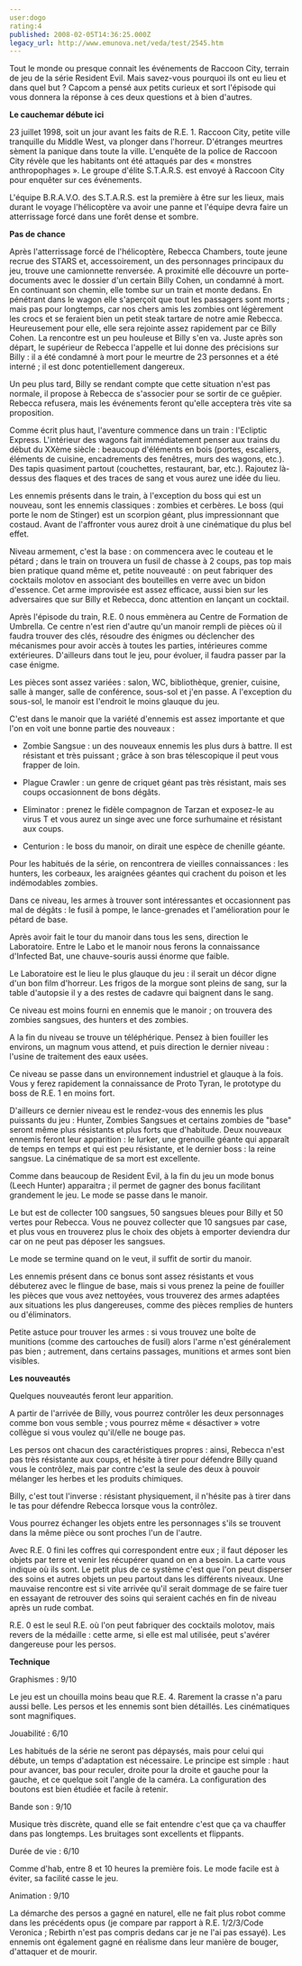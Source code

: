 ```yaml
---
user:dogo
rating:4
published: 2008-02-05T14:36:25.000Z
legacy_url: http://www.emunova.net/veda/test/2545.htm
---
```

Tout le monde ou presque connait les événements de Raccoon City, terrain de jeu de la série Resident Evil. Mais savez-vous pourquoi ils ont eu lieu et dans quel but ? Capcom a pensé aux petits curieux et sort l'épisode qui vous donnera la réponse à ces deux questions et à bien d'autres.  

  

**Le cauchemar débute ici**  

  

23 juillet 1998, soit un jour avant les faits de R.E. 1\. Raccoon City, petite ville tranquille du Middle West, va plonger dans l'horreur. D'étranges meurtres sèment la panique dans toute la ville. L'enquête de la police de Raccoon City révèle que les habitants ont été attaqués par des « monstres anthropophages ». Le groupe d'élite S.T.A.R.S. est envoyé à Raccoon City pour enquêter sur ces événements.  

  

L'équipe B.R.A.V.O. des S.T.A.R.S. est la première à être sur les lieux, mais durant le voyage l'hélicoptère va avoir une panne et l'équipe devra faire un atterrissage forcé dans une forêt dense et sombre.  

  

**Pas de chance**  

  

Après l'atterrissage forcé de l'hélicoptère, Rebecca Chambers, toute jeune recrue des STARS et, accessoirement, un des personnages principaux du jeu, trouve une camionnette renversée. A proximité elle découvre un porte-documents avec le dossier d'un certain Billy Cohen, un condamné à mort. En continuant son chemin, elle tombe sur un train et monte dedans. En pénétrant dans le wagon elle s'aperçoit que tout les passagers sont morts ; mais pas pour longtemps, car nos chers amis les zombies ont légèrement les crocs et se feraient bien un petit steak tartare de notre amie Rebecca. Heureusement pour elle, elle sera rejointe assez rapidement par ce Billy Cohen. La rencontre est un peu houleuse et Billy s'en va. Juste après son départ, le supérieur de Rebecca l'appelle et lui donne des précisions sur Billy : il a été condamné à mort pour le meurtre de 23 personnes et a été interné ; il est donc potentiellement dangereux.  

Un peu plus tard, Billy se rendant compte que cette situation n'est pas normale, il propose à Rebecca de s'associer pour se sortir de ce guêpier. Rebecca refusera, mais les événements feront qu'elle acceptera très vite sa proposition.  

  

Comme écrit plus haut, l'aventure commence dans un train : l'Ecliptic Express. L'intérieur des wagons fait immédiatement penser aux trains du début du XXème siècle : beaucoup d'éléments en bois (portes, escaliers, éléments de cuisine, encadrements des fenêtres, murs des wagons, etc.). Des tapis quasiment partout (couchettes, restaurant, bar, etc.). Rajoutez là-dessus des flaques et des traces de sang et vous aurez une idée du lieu.  

Les ennemis présents dans le train, à l'exception du boss qui est un nouveau, sont les ennemis classiques : zombies et cerbères. Le boss (qui porte le nom de Stinger) est un scorpion géant, plus impressionnant que costaud. Avant de l'affronter vous aurez droit à une cinématique du plus bel effet.  

Niveau armement, c'est la base : on commencera avec le couteau et le pétard ; dans le train on trouvera un fusil de chasse à 2 coups, pas top mais bien pratique quand même et, petite nouveauté : on peut fabriquer des cocktails molotov en associant des bouteilles en verre avec un bidon d'essence. Cet arme improvisée est assez efficace, aussi bien sur les adversaires que sur Billy et Rebecca, donc attention en lançant un cocktail.  

  

Après l'épisode du train, R.E. 0 nous emmènera au Centre de Formation de Umbrella. Ce centre n'est rien d'autre qu'un manoir rempli de pièces où il faudra trouver des clés, résoudre des énigmes ou déclencher des mécanismes pour avoir accès à toutes les parties, intérieures comme extérieures. D'ailleurs dans tout le jeu, pour évoluer, il faudra passer par la case énigme.  

Les pièces sont assez variées : salon, WC, bibliothèque, grenier, cuisine, salle à manger, salle de conférence, sous-sol et j'en passe. A l'exception du sous-sol, le manoir est l'endroit le moins glauque du jeu.  

C'est dans le manoir que la variété d'ennemis est assez importante et que l'on en voit une bonne partie des nouveaux :  

  

- Zombie Sangsue : un des nouveaux ennemis les plus durs à battre. Il est résistant et très puissant ; grâce à son bras télescopique il peut vous frapper de loin.  

- Plague Crawler : un genre de criquet géant pas très résistant, mais ses coups occasionnent de bons dégâts.  

- Eliminator : prenez le fidèle compagnon de Tarzan et exposez-le au virus T et vous aurez un singe avec une force surhumaine et résistant aux coups.  

- Centurion : le boss du manoir, on dirait une espèce de chenille géante.  

  

Pour les habitués de la série, on rencontrera de vieilles connaissances : les hunters, les corbeaux, les araignées géantes qui crachent du poison et les indémodables zombies.  

Dans ce niveau, les armes à trouver sont intéressantes et occasionnent pas mal de dégâts : le fusil à pompe, le lance-grenades et l'amélioration pour le pétard de base.  

  

Après avoir fait le tour du manoir dans tous les sens, direction le Laboratoire. Entre le Labo et le manoir nous ferons la connaissance d'Infected Bat, une chauve-souris aussi énorme que faible.  

Le Laboratoire est le lieu le plus glauque du jeu : il serait un décor digne d'un bon film d'horreur. Les frigos de la morgue sont pleins de sang, sur la table d'autopsie il y a des restes de cadavre qui baignent dans le sang.  

Ce niveau est moins fourni en ennemis que le manoir ; on trouvera des zombies sangsues, des hunters et des zombies.  

A la fin du niveau se trouve un téléphérique. Pensez à bien fouiller les environs, un magnum vous attend, et puis direction le dernier niveau : l'usine de traitement des eaux usées.  

  

Ce niveau se passe dans un environnement industriel et glauque à la fois. Vous y ferez rapidement la connaissance de Proto Tyran, le prototype du boss de R.E. 1 en moins fort.  

D'ailleurs ce dernier niveau est le rendez-vous des ennemis les plus puissants du jeu : Hunter, Zombies Sangsues et certains zombies de "base" seront même plus résistants et plus forts que d'habitude. Deux nouveaux ennemis feront leur apparition : le lurker, une grenouille géante qui apparaît de temps en temps et qui est peu résistante, et le dernier boss : la reine sangsue. La cinématique de sa mort est excellente.  

  

Comme dans beaucoup de Resident Evil, à la fin du jeu un mode bonus (Leech Hunter) apparaitra ; il permet de gagner des bonus facilitant grandement le jeu. Le mode se passe dans le manoir.  

  

Le but est de collecter 100 sangsues, 50 sangsues bleues pour Billy et 50 vertes pour Rebecca. Vous ne pouvez collecter que 10 sangsues par case, et plus vous en trouverez plus le choix des objets à emporter deviendra dur car on ne peut pas déposer les sangsues.   

Le mode se termine quand on le veut, il suffit de sortir du manoir.  

Les ennemis présent dans ce bonus sont assez résistants et vous débuterez avec le flingue de base, mais si vous prenez la peine de fouiller les pièces que vous avez nettoyées, vous trouverez des armes adaptées aux situations les plus dangereuses, comme des pièces remplies de hunters ou d'éliminators.   

Petite astuce pour trouver les armes : si vous trouvez une boîte de munitions (comme des cartouches de fusil) alors l'arme n'est généralement pas bien ; autrement, dans certains passages, munitions et armes sont bien visibles.  

  

  

**Les nouveautés**  

  

Quelques nouveautés feront leur apparition.   

A partir de l'arrivée de Billy, vous pourrez contrôler les deux personnages comme bon vous semble ; vous pourrez même « désactiver » votre collègue si vous voulez qu'il/elle ne bouge pas.  

Les persos ont chacun des caractéristiques propres : ainsi, Rebecca n'est pas très résistante aux coups, et hésite à tirer pour défendre Billy quand vous le contrôlez, mais par contre c'est la seule des deux à pouvoir mélanger les herbes et les produits chimiques.  

Billy, c'est tout l'inverse : résistant physiquement, il n'hésite pas à tirer dans le tas pour défendre Rebecca lorsque vous la contrôlez.  

Vous pourrez échanger les objets entre les personnages s'ils se trouvent dans la même pièce ou sont proches l'un de l'autre.  

  

Avec R.E. 0 fini les coffres qui correspondent entre eux ; il faut déposer les objets par terre et venir les récupérer quand on en a besoin. La carte vous indique où ils sont. Le petit plus de ce système c'est que l'on peut disperser des soins et autres objets un peu partout dans les différents niveaux. Une mauvaise rencontre est si vite arrivée qu'il serait dommage de se faire tuer en essayant de retrouver des soins qui seraient cachés en fin de niveau après un rude combat.  

  

R.E. 0 est le seul R.E. où l'on peut fabriquer des cocktails molotov, mais revers de la médaille : cette arme, si elle est mal utilisée, peut s'avérer dangereuse pour les persos.  

  

  

**Technique**  

  

Graphismes : 9/10  

Le jeu est un chouilla moins beau que R.E. 4\. Rarement la crasse n'a paru aussi belle. Les persos et les ennemis sont bien détaillés. Les cinématiques sont magnifiques.  

  

Jouabilité : 6/10  

Les habitués de la série ne seront pas dépaysés, mais pour celui qui débute, un temps d'adaptation est nécessaire. Le principe est simple : haut pour avancer, bas pour reculer, droite pour la droite et gauche pour la gauche, et ce quelque soit l'angle de la caméra. La configuration des boutons est bien étudiée et facile à retenir.  

  

Bande son : 9/10  

Musique très discrète, quand elle se fait entendre c'est que ça va chauffer dans pas longtemps. Les bruitages sont excellents et flippants.  

  

Durée de vie : 6/10  

Comme d'hab, entre 8 et 10 heures la première fois. Le mode facile est à éviter, sa facilité casse le jeu.  

  

Animation : 9/10  

La démarche des persos a gagné en naturel, elle ne fait plus robot comme dans les précédents opus (je compare par rapport à R.E. 1/2/3/Code Veronica ; Rebirth n'est pas compris dedans car je ne l'ai pas essayé). Les ennemis ont également gagné en réalisme dans leur manière de bouger, d'attaquer et de mourir.